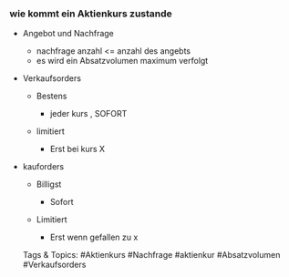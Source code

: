 ### wie kommt ein Aktienkurs zustande

- Angebot und Nachfrage

	- nachfrage anzahl <= anzahl des angebts
	- es wird ein Absatzvolumen maximum verfolgt

- Verkaufsorders

	- Bestens

		- jeder kurs , SOFORT

	- limitiert

		- Erst bei kurs X

- kauforders

	- Billigst

		- Sofort

	- Limitiert

		- Erst wenn gefallen zu x

   Tags & Topics:
   #Aktienkurs
   #Nachfrage
   #aktienkur
   #Absatzvolumen
   #Verkaufsorders